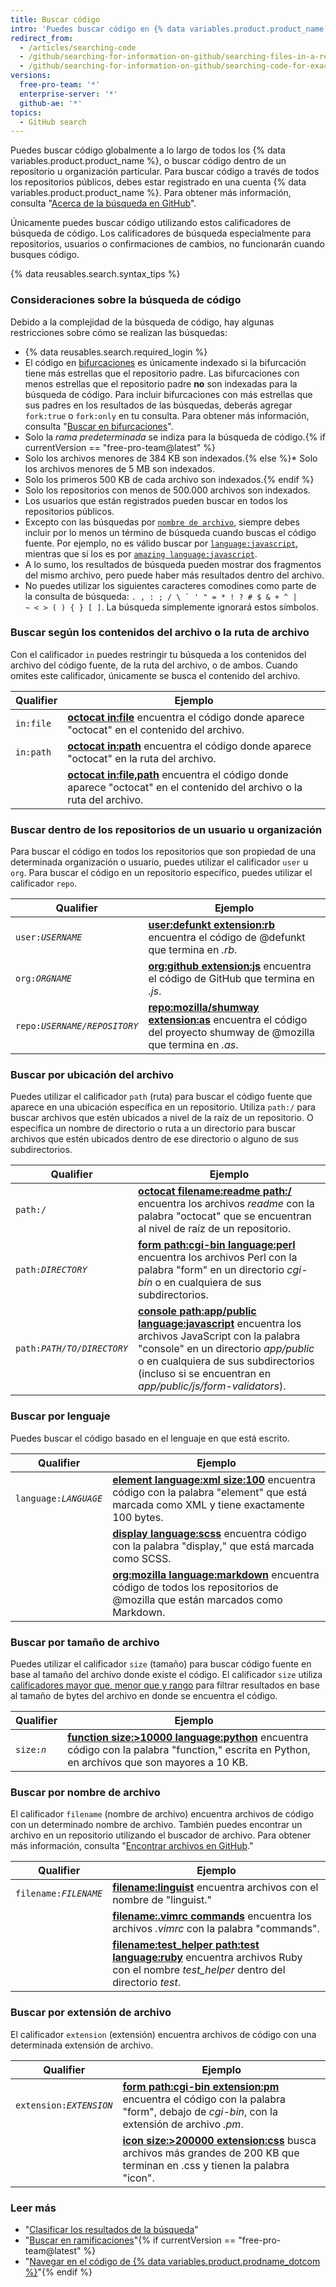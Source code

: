 ```yaml
---
title: Buscar código
intro: 'Puedes buscar código en {% data variables.product.product_name %} y acotar los resultados utilizando estos calificadores de búsqueda de código en cualquier combinación.'
redirect_from:
  - /articles/searching-code
  - /github/searching-for-information-on-github/searching-files-in-a-repository-for-exact-matches
  - /github/searching-for-information-on-github/searching-code-for-exact-matches
versions:
  free-pro-team: '*'
  enterprise-server: '*'
  github-ae: '*'
topics:
  - GitHub search
---
```


Puedes buscar código globalmente a lo largo de todos los {% data variables.product.product_name %}, o buscar código dentro de un repositorio u organización particular. Para buscar código a través de todos los repositorios públicos, debes estar registrado en una cuenta {% data variables.product.product_name %}. Para obtener más información, consulta "[Acerca de la búsqueda en GitHub](/articles/about-searching-on-github)".

Únicamente puedes buscar código utilizando estos calificadores de búsqueda de código. Los calificadores de búsqueda especialmente para repositorios, usuarios o confirmaciones de cambios, no funcionarán cuando busques código.

{% data reusables.search.syntax_tips %}

### Consideraciones sobre la búsqueda de código

Debido a la complejidad de la búsqueda de código, hay algunas restricciones sobre cómo se realizan las búsquedas:

- {% data reusables.search.required_login %}
- El código en [bifurcaciones](/articles/about-forks) es únicamente indexado si la bifurcación tiene más estrellas que el repositorio padre. Las bifurcaciones con menos estrellas que el repositorio padre **no** son indexadas para la búsqueda de código. Para incluir bifurcaciones con más estrellas que sus padres en los resultados de las búsquedas, deberás agregar `fork:true` o `fork:only` en tu consulta. Para obtener más información, consulta "[Buscar en bifurcaciones](/articles/searching-in-forks)".
- Solo la _rama predeterminada_ se indiza para la búsqueda de código.{% if currentVersion == "free-pro-team@latest" %}
- Solo los archivos menores de 384 KB son indexados.{% else %}* Solo los archivos menores de 5 MB son indexados.
- Solo los primeros 500 KB de cada archivo son indexados.{% endif %}
- Solo los repositorios con menos de 500.000 archivos son indexados.
- Los usuarios que están registrados pueden buscar en todos los repositorios públicos.
- Excepto con las búsquedas por [`nombre de archivo`](#search-by-filename), siempre debes incluir por lo menos un término de búsqueda cuando buscas el código fuente. Por ejemplo, no es válido buscar por [`language:javascript`](https://github.com/search?utf8=%E2%9C%93&q=language%3Ajavascript&type=Code&ref=searchresults), mientras que sí los es por [`amazing language:javascript`](https://github.com/search?utf8=%E2%9C%93&q=amazing+language%3Ajavascript&type=Code&ref=searchresults).
- A lo sumo, los resultados de búsqueda pueden mostrar dos fragmentos del mismo archivo, pero puede haber más resultados dentro del archivo.
- No puedes utilizar los siguientes caracteres comodines como parte de la consulta de búsqueda: <code>. , : ; / \ ` ' " = * ! ? # $ & + ^ | ~ < > ( ) { } [ ]</code>. La búsqueda simplemente ignorará estos símbolos.

### Buscar según los contenidos del archivo o la ruta de archivo

Con el calificador `in` puedes restringir tu búsqueda a los contenidos del archivo del código fuente, de la ruta del archivo, o de ambos. Cuando omites este calificador, únicamente se busca el contenido del archivo.

| Qualifier | Ejemplo                                                                                                                                                                                   |
| --------- | ----------------------------------------------------------------------------------------------------------------------------------------------------------------------------------------- |
| `in:file` | [**octocat in:file**](https://github.com/search?q=octocat+in%3Afile&type=Code) encuentra el código donde aparece "octocat" en el contenido del archivo.                                   |
| `in:path` | [**octocat in:path**](https://github.com/search?q=octocat+in%3Apath&type=Code) encuentra el código donde aparece "octocat" en la ruta del archivo.                                        |
|           | [**octocat in:file,path**](https://github.com/search?q=octocat+in%3Afile%2Cpath&type=Code) encuentra el código donde aparece "octocat" en el contenido del archivo o la ruta del archivo. |

### Buscar dentro de los repositorios de un usuario u organización

Para buscar el código en todos los repositorios que son propiedad de una determinada organización o usuario, puedes utilizar el calificador `user` u `org`. Para buscar el código en un repositorio específico, puedes utilizar el calificador `repo`.

| Qualifier                 | Ejemplo                                                                                                                                                                                                              |
| ------------------------- | -------------------------------------------------------------------------------------------------------------------------------------------------------------------------------------------------------------------- |
| <code>user:<em>USERNAME</em></code> | [**user:defunkt extension:rb**](https://github.com/search?q=user%3Agithub+extension%3Arb&type=Code) encuentra el código de @defunkt que termina en <em>.rb</em>.                                         |
| <code>org:<em>ORGNAME</em></code> | [**org:github extension:js**](https://github.com/search?utf8=%E2%9C%93&q=org%3Agithub+extension%3Ajs&type=Code) encuentra el código de GitHub que termina en <em>.js</em>.                               |
| <code>repo:<em>USERNAME/REPOSITORY</em></code> | [**repo:mozilla/shumway extension:as**](https://github.com/search?q=repo%3Amozilla%2Fshumway+extension%3Aas&type=Code) encuentra el código del proyecto shumway de @mozilla que termina en <em>.as</em>. |

### Buscar por ubicación del archivo

Puedes utilizar el calificador `path` (ruta) para buscar el código fuente que aparece en una ubicación específica en un repositorio. Utiliza `path:/` para buscar archivos que estén ubicados a nivel de la raíz de un repositorio. O especifica un nombre de directorio o ruta a un directorio para buscar archivos que estén ubicados dentro de ese directorio o alguno de sus subdirectorios.

| Qualifier                  | Ejemplo                                                                                                                                                                                                                                                                                                                                              |
| -------------------------- | ---------------------------------------------------------------------------------------------------------------------------------------------------------------------------------------------------------------------------------------------------------------------------------------------------------------------------------------------------- |
| <code>path:/</code>  | [**octocat filename:readme path:/**](https://github.com/search?utf8=%E2%9C%93&q=octocat+filename%3Areadme+path%3A%2F&type=Code) encuentra los archivos _readme_ con la palabra "octocat" que se encuentran al nivel de raíz de un repositorio.                                                                                                       |
| <code>path:<em>DIRECTORY</em></code>  | [**form path:cgi-bin language:perl**](https://github.com/search?q=form+path%3Acgi-bin+language%3Aperl&type=Code) encuentra los archivos Perl con la palabra "form" en un directorio <em>cgi-bin</em> o en cualquiera de sus subdirectorios.                                                                                                   |
| <code>path:<em>PATH/TO/DIRECTORY</em></code> | [**console path:app/public language:javascript**](https://github.com/search?q=console+path%3A%22app%2Fpublic%22+language%3Ajavascript&type=Code) encuentra los archivos JavaScript con la palabra "console" en un directorio <em>app/public</em> o en cualquiera de sus subdirectorios (incluso si se encuentran en <em>app/public/js/form-validators</em>). |

### Buscar por lenguaje

Puedes buscar el código basado en el lenguaje en que está escrito.

| Qualifier                  | Ejemplo                                                                                                                                                                                                              |
| -------------------------- | -------------------------------------------------------------------------------------------------------------------------------------------------------------------------------------------------------------------- |
| <code>language:<em>LANGUAGE</em></code> | [**element language:xml size:100**](https://github.com/search?q=element+language%3Axml+size%3A100&type=Code) encuentra código con la palabra "element" que está marcada como XML y tiene exactamente 100 bytes.      |
|                            | [**display language:scss**](https://github.com/search?q=display+language%3Ascss&type=Code) encuentra código con la palabra "display," que está marcada como SCSS.                                                    |
|                            | [**org:mozilla language:markdown**](https://github.com/search?utf8=%E2%9C%93&q=org%3Amozilla+language%3Amarkdown&type=Code) encuentra código de todos los repositorios de @mozilla que están marcados como Markdown. |

### Buscar por tamaño de archivo

Puedes utilizar el calificador `size` (tamaño) para buscar código fuente en base al tamaño del archivo donde existe el código. El calificador `size` utiliza [calificadores mayor que, menor que y rango](/articles/understanding-the-search-syntax) para filtrar resultados en base al tamaño de bytes del archivo en donde se encuentra el código.

| Qualifier                  | Ejemplo                                                                                                                                                                                                                                   |
| -------------------------- | ----------------------------------------------------------------------------------------------------------------------------------------------------------------------------------------------------------------------------------------- |
| <code>size:<em>n</em></code> | [**function size:&gt;10000 language:python**](https://github.com/search?q=function+size%3A%3E10000+language%3Apython&type=Code) encuentra código con la palabra "function," escrita en Python, en archivos que son mayores a 10 KB. |

### Buscar por nombre de archivo

El calificador `filename` (nombre de archivo) encuentra archivos de código con un determinado nombre de archivo. También puedes encontrar un archivo en un repositorio utilizando el buscador de archivo. Para obtener más información, consulta "[Encontrar archivos en GitHub](/articles/finding-files-on-github)."

| Qualifier                  | Ejemplo                                                                                                                                                                                                                                 |
| -------------------------- | --------------------------------------------------------------------------------------------------------------------------------------------------------------------------------------------------------------------------------------- |
| <code>filename:<em>FILENAME</em></code> | [**filename:linguist**](https://github.com/search?utf8=%E2%9C%93&q=filename%3Alinguist&type=Code) encuentra archivos con el nombre de "linguist."                                                                                       |
|                            | [**filename:.vimrc commands**](https://github.com/search?q=filename%3A.vimrc+commands&type=Code) encuentra los archivos *.vimrc* con la palabra "commands".                                                                             |
|                            | [**filename:test_helper path:test language:ruby**](https://github.com/search?q=minitest+filename%3Atest_helper+path%3Atest+language%3Aruby&type=Code) encuentra archivos Ruby con el nombre *test_helper* dentro del directorio *test*. |

### Buscar por extensión de archivo

El calificador `extension` (extensión) encuentra archivos de código con una determinada extensión de archivo.

| Qualifier                  | Ejemplo                                                                                                                                                                                                                                               |
| -------------------------- | ----------------------------------------------------------------------------------------------------------------------------------------------------------------------------------------------------------------------------------------------------- |
| <code>extension:<em>EXTENSION</em></code> | [**form path:cgi-bin extension:pm**](https://github.com/search?q=form+path%3Acgi-bin+extension%3Apm&type=Code) encuentra el código con la palabra "form", debajo de <em>cgi-bin</em>, con la extensión de archivo <em>.pm</em>. |
|                            | [**icon size:>200000 extension:css**](https://github.com/search?utf8=%E2%9C%93&q=icon+size%3A%3E200000+extension%3Acss&type=Code) busca archivos más grandes de 200 KB que terminan en .css y tienen la palabra "icon".                               |

### Leer más

- "[Clasificar los resultados de la búsqueda](/articles/sorting-search-results/)"
- "[Buscar en ramificaciones](/articles/searching-in-forks)"{% if currentVersion == "free-pro-team@latest" %}
- "[Navegar en el código de {% data variables.product.prodname_dotcom %}](/github/managing-files-in-a-repository/navigating-code-on-github)"{% endif %}
